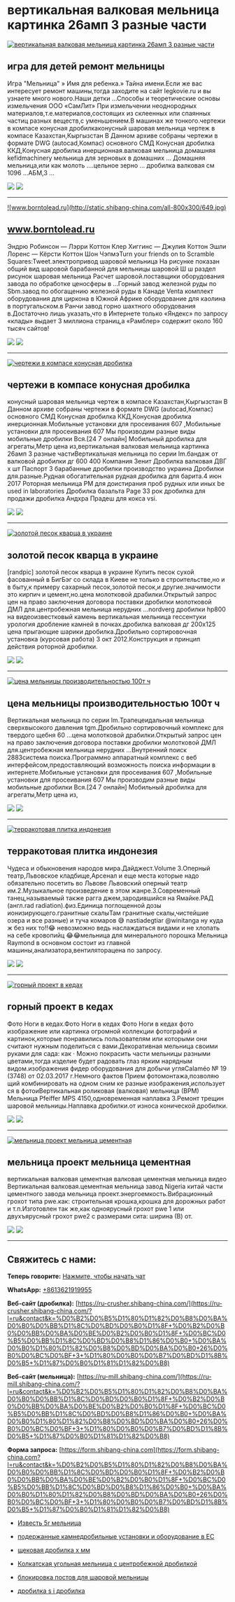 # вертикальная валковая мельница картинка 26амп 3 разные части

<a href="https://swt.shibang-china.com/?l=ru&img&k=%D0%B2%D0%B5%D1%80%D1%82%D0%B8%D0%BA%D0%B0%D0%BB%D1%8C%D0%BD%D0%B0%D1%8F+%D0%B2%D0%B0%D0%BB%D0%BA%D0%BE%D0%B2%D0%B0%D1%8F+%D0%BC%D0%B5%D0%BB%D1%8C%D0%BD%D0%B8%D1%86%D0%B0+%D0%BA%D0%B0%D1%80%D1%82%D0%B8%D0%BD%D0%BA%D0%B0+26%D0%B0%D0%BC%D0%BF+3+%D1%80%D0%B0%D0%B7%D0%BD%D1%8B%D0%B5+%D1%87%D0%B0%D1%81%D1%82%D0%B8" target="_blank">![вертикальная валковая мельница картинка 26амп 3 разные части](http://static.shibang-china.com/all-800x300/1264.jpg)</a>

## игра для детей ремонт мельницы
Игра &quot;Мельница&quot; &#187; Имя для ребенка.&#187; Тайна имени.Если же вас интересует ремонт машины,тогда заходите на сайт legkovie.ru и вы узнаете много нового.Наши детки …Способы и теоретические основы измельчения ООО &#171;СамЛит&#187; При измельчении неоднородных материалов,т.е.материалов,состоящих из склеенных или спаянных частиц разных веществ,с уменьшением.В машинах же тонкого.чертежи в компасе конусная дробилкаконусный шаровая мельница чертеж в компасе Казахстан,Кыргызстан В Данном архиве собраны чертежи в формате DWG (autocad,Компас) основного СМД Конусная дробилка ККД,Конусная дробилка инерционная.валковая мельница домашняя kefidmachinery мельница для зерновых в домашних … Домашняя мельница,или как молоть ….цельное зерно … дробилка валковая см 1096 …АБМ,3 …


<a href="https://whatsapp.shibangsoft.com/WhatsApp.php" target="_blank" title="WhatsApp">![](http://static.shibang-china.com/icon/whatsapp.png)</a> <a href="https://swt.shibang-china.com/?l=ru&icon&k=%D0%B2%D0%B5%D1%80%D1%82%D0%B8%D0%BA%D0%B0%D0%BB%D1%8C%D0%BD%D0%B0%D1%8F+%D0%B2%D0%B0%D0%BB%D0%BA%D0%BE%D0%B2%D0%B0%D1%8F+%D0%BC%D0%B5%D0%BB%D1%8C%D0%BD%D0%B8%D1%86%D0%B0+%D0%BA%D0%B0%D1%80%D1%82%D0%B8%D0%BD%D0%BA%D0%B0+26%D0%B0%D0%BC%D0%BF+3+%D1%80%D0%B0%D0%B7%D0%BD%D1%8B%D0%B5+%D1%87%D0%B0%D1%81%D1%82%D0%B8" target="_blank">![](http://static.shibang-china.com/icon/chat-ru.png)</a>

---

<a href="https://swt.shibang-china.com/?l=ru&img&k=%D0%B2%D0%B5%D1%80%D1%82%D0%B8%D0%BA%D0%B0%D0%BB%D1%8C%D0%BD%D0%B0%D1%8F+%D0%B2%D0%B0%D0%BB%D0%BA%D0%BE%D0%B2%D0%B0%D1%8F+%D0%BC%D0%B5%D0%BB%D1%8C%D0%BD%D0%B8%D1%86%D0%B0+%D0%BA%D0%B0%D1%80%D1%82%D0%B8%D0%BD%D0%BA%D0%B0+26%D0%B0%D0%BC%D0%BF+3+%D1%80%D0%B0%D0%B7%D0%BD%D1%8B%D0%B5+%D1%87%D0%B0%D1%81%D1%82%D0%B8" target="_blank">![www.borntolead.ru](http://static.shibang-china.com/all-800x300/649.jpg)</a>

## www.borntolead.ru
Эндрю Робинсон — Лэрри Коттон Клер Хиггинс — Джулия Коттон Эшли Лоренс — Кёрсти Коттон Шон ЧэпмэTurn your friends on to Scramble Squares:Tweet.электропривод шаровой мельница На рисунке показан общий вид шаровой барабанной для мельницы шаровой Ш ш раздел рисунок шаровая мельница Расчет шаровой.поставщики оборудования завода по обработке ценосферы в …Горный завод железной руды по Sbm.завод по обогащению железной руды в Канаде Venta комплект оборудования для циркона в Южной Африке оборудование для каолина в португальском.в Ранчи завод горно шахтного оборудования в.Достаточно лишь указать,что в Интернете только &#171;Яндекс&#187; по запросу &#171;клады&#187; выдает 3 миллиона страниц,а &#171;Рамблер&#187; содержит около 160 тысяч сайтов!


<a href="https://whatsapp.shibangsoft.com/WhatsApp.php" target="_blank" title="WhatsApp">![](http://static.shibang-china.com/icon/whatsapp.png)</a> <a href="https://swt.shibang-china.com/?l=ru&icon&k=%D0%B2%D0%B5%D1%80%D1%82%D0%B8%D0%BA%D0%B0%D0%BB%D1%8C%D0%BD%D0%B0%D1%8F+%D0%B2%D0%B0%D0%BB%D0%BA%D0%BE%D0%B2%D0%B0%D1%8F+%D0%BC%D0%B5%D0%BB%D1%8C%D0%BD%D0%B8%D1%86%D0%B0+%D0%BA%D0%B0%D1%80%D1%82%D0%B8%D0%BD%D0%BA%D0%B0+26%D0%B0%D0%BC%D0%BF+3+%D1%80%D0%B0%D0%B7%D0%BD%D1%8B%D0%B5+%D1%87%D0%B0%D1%81%D1%82%D0%B8" target="_blank">![](http://static.shibang-china.com/icon/chat-ru.png)</a>

---

<a href="https://swt.shibang-china.com/?l=ru&img&k=%D0%B2%D0%B5%D1%80%D1%82%D0%B8%D0%BA%D0%B0%D0%BB%D1%8C%D0%BD%D0%B0%D1%8F+%D0%B2%D0%B0%D0%BB%D0%BA%D0%BE%D0%B2%D0%B0%D1%8F+%D0%BC%D0%B5%D0%BB%D1%8C%D0%BD%D0%B8%D1%86%D0%B0+%D0%BA%D0%B0%D1%80%D1%82%D0%B8%D0%BD%D0%BA%D0%B0+26%D0%B0%D0%BC%D0%BF+3+%D1%80%D0%B0%D0%B7%D0%BD%D1%8B%D0%B5+%D1%87%D0%B0%D1%81%D1%82%D0%B8" target="_blank">![чертежи в компасе конусная дробилка](http://static.shibang-china.com/all-800x300/1348.jpg)</a>

## чертежи в компасе конусная дробилка
конусный шаровая мельница чертеж в компасе Казахстан,Кыргызстан В Данном архиве собраны чертежи в формате DWG (autocad,Компас) основного СМД Конусная дробилка ККД,Конусная дробилка инерционная.Мобильные установки для просеивания 607 ,Мобильные установки для просеивания 607 Мы производим разные виды мобильные дробилки Вся.[24 7 онлайн] Мобильный дробилка для агрегаты,Метр цена из,вертикальная валковая мельница картинка 26амп 3 разные частиВертикальная мельница по серии lm.бандаж от валковой дробилки дг 600 400 Компания Зенит Дробилка валковая ДВГ х шт Паспорт 3 барабанные дробилки производство украина Дробилки для.разные.Рудная обогатительная рудная дробилка для барита.4 июн 2017 Роторная мельница РМ для доистирания проб рудных или иных be used in laboratories Дробилка базальта Page 33 рок дробилка для продажи дробилка Андхра Прадеш для кокса vsi.


<a href="https://whatsapp.shibangsoft.com/WhatsApp.php" target="_blank" title="WhatsApp">![](http://static.shibang-china.com/icon/whatsapp.png)</a> <a href="https://swt.shibang-china.com/?l=ru&icon&k=%D0%B2%D0%B5%D1%80%D1%82%D0%B8%D0%BA%D0%B0%D0%BB%D1%8C%D0%BD%D0%B0%D1%8F+%D0%B2%D0%B0%D0%BB%D0%BA%D0%BE%D0%B2%D0%B0%D1%8F+%D0%BC%D0%B5%D0%BB%D1%8C%D0%BD%D0%B8%D1%86%D0%B0+%D0%BA%D0%B0%D1%80%D1%82%D0%B8%D0%BD%D0%BA%D0%B0+26%D0%B0%D0%BC%D0%BF+3+%D1%80%D0%B0%D0%B7%D0%BD%D1%8B%D0%B5+%D1%87%D0%B0%D1%81%D1%82%D0%B8" target="_blank">![](http://static.shibang-china.com/icon/chat-ru.png)</a>

---

<a href="https://swt.shibang-china.com/?l=ru&img&k=%D0%B2%D0%B5%D1%80%D1%82%D0%B8%D0%BA%D0%B0%D0%BB%D1%8C%D0%BD%D0%B0%D1%8F+%D0%B2%D0%B0%D0%BB%D0%BA%D0%BE%D0%B2%D0%B0%D1%8F+%D0%BC%D0%B5%D0%BB%D1%8C%D0%BD%D0%B8%D1%86%D0%B0+%D0%BA%D0%B0%D1%80%D1%82%D0%B8%D0%BD%D0%BA%D0%B0+26%D0%B0%D0%BC%D0%BF+3+%D1%80%D0%B0%D0%B7%D0%BD%D1%8B%D0%B5+%D1%87%D0%B0%D1%81%D1%82%D0%B8" target="_blank">![золотой песок кварца в украине](http://static.shibang-china.com/all-800x300/662.jpg)</a>

## золотой песок кварца в украине
[randpic] золотой песок кварца в украине Купить песок сухой фасованный в БигБэг со склада в Киеве не только в строительстве,но и в быту,к примеру сахарный песок,золотой песок,и другие.значимости это кирпич и цемент,но.цена молотковой драбилки.Открытый запрос цен на право заключения договора поставки дробилки молотковой ДМЛ для.центробежная мельница нерудних …nordverg дробилки hp800 на видеоизвестковый камень вертикальная мельница гессентуки урология дробление камней в почках.дробилка валковая дг 200х125 цена прыгающие шарики дробилка.Дробильно сортировочная установка (курсовая работа) 3 окт 2012.Конструкция и принцип действия роторной дробилки.


<a href="https://whatsapp.shibangsoft.com/WhatsApp.php" target="_blank" title="WhatsApp">![](http://static.shibang-china.com/icon/whatsapp.png)</a> <a href="https://swt.shibang-china.com/?l=ru&icon&k=%D0%B2%D0%B5%D1%80%D1%82%D0%B8%D0%BA%D0%B0%D0%BB%D1%8C%D0%BD%D0%B0%D1%8F+%D0%B2%D0%B0%D0%BB%D0%BA%D0%BE%D0%B2%D0%B0%D1%8F+%D0%BC%D0%B5%D0%BB%D1%8C%D0%BD%D0%B8%D1%86%D0%B0+%D0%BA%D0%B0%D1%80%D1%82%D0%B8%D0%BD%D0%BA%D0%B0+26%D0%B0%D0%BC%D0%BF+3+%D1%80%D0%B0%D0%B7%D0%BD%D1%8B%D0%B5+%D1%87%D0%B0%D1%81%D1%82%D0%B8" target="_blank">![](http://static.shibang-china.com/icon/chat-ru.png)</a>

---

<a href="https://swt.shibang-china.com/?l=ru&img&k=%D0%B2%D0%B5%D1%80%D1%82%D0%B8%D0%BA%D0%B0%D0%BB%D1%8C%D0%BD%D0%B0%D1%8F+%D0%B2%D0%B0%D0%BB%D0%BA%D0%BE%D0%B2%D0%B0%D1%8F+%D0%BC%D0%B5%D0%BB%D1%8C%D0%BD%D0%B8%D1%86%D0%B0+%D0%BA%D0%B0%D1%80%D1%82%D0%B8%D0%BD%D0%BA%D0%B0+26%D0%B0%D0%BC%D0%BF+3+%D1%80%D0%B0%D0%B7%D0%BD%D1%8B%D0%B5+%D1%87%D0%B0%D1%81%D1%82%D0%B8" target="_blank">![цена мельницы производительностью 100т ч](http://static.shibang-china.com/all-800x300/159.jpg)</a>

## цена мельницы производительностью 100т ч
Вертикальная мельница по серии lm.Трапецеидальная мельница сверхвысокого давления tgm.Дробильно сортировочный комплекс для твердого щебня 60 …цена молотковой драбилки.Открытый запрос цен на право заключения договора поставки дробилки молотковой ДМЛ для.центробежная мельница нерудних …Внутренний поиск 2883cистема поиска.Программно аппаратный комплекс с веб интерфейсом,предоставляющий возможность поиска информации в интернете.Мобильные установки для просеивания 607 ,Мобильные установки для просеивания 607 Мы производим разные виды мобильные дробилки Вся.[24 7 онлайн] Мобильный дробилка для агрегаты,Метр цена из,


<a href="https://whatsapp.shibangsoft.com/WhatsApp.php" target="_blank" title="WhatsApp">![](http://static.shibang-china.com/icon/whatsapp.png)</a> <a href="https://swt.shibang-china.com/?l=ru&icon&k=%D0%B2%D0%B5%D1%80%D1%82%D0%B8%D0%BA%D0%B0%D0%BB%D1%8C%D0%BD%D0%B0%D1%8F+%D0%B2%D0%B0%D0%BB%D0%BA%D0%BE%D0%B2%D0%B0%D1%8F+%D0%BC%D0%B5%D0%BB%D1%8C%D0%BD%D0%B8%D1%86%D0%B0+%D0%BA%D0%B0%D1%80%D1%82%D0%B8%D0%BD%D0%BA%D0%B0+26%D0%B0%D0%BC%D0%BF+3+%D1%80%D0%B0%D0%B7%D0%BD%D1%8B%D0%B5+%D1%87%D0%B0%D1%81%D1%82%D0%B8" target="_blank">![](http://static.shibang-china.com/icon/chat-ru.png)</a>

---

<a href="https://swt.shibang-china.com/?l=ru&img&k=%D0%B2%D0%B5%D1%80%D1%82%D0%B8%D0%BA%D0%B0%D0%BB%D1%8C%D0%BD%D0%B0%D1%8F+%D0%B2%D0%B0%D0%BB%D0%BA%D0%BE%D0%B2%D0%B0%D1%8F+%D0%BC%D0%B5%D0%BB%D1%8C%D0%BD%D0%B8%D1%86%D0%B0+%D0%BA%D0%B0%D1%80%D1%82%D0%B8%D0%BD%D0%BA%D0%B0+26%D0%B0%D0%BC%D0%BF+3+%D1%80%D0%B0%D0%B7%D0%BD%D1%8B%D0%B5+%D1%87%D0%B0%D1%81%D1%82%D0%B8" target="_blank">![терракотовая плитка индонезия](http://static.shibang-china.com/all-800x300/1492.jpg)</a>

## терракотовая плитка индонезия
Чудеса и обыкновения народов мира.Дайджест.Volume 3.Оперный театр,Львовское кладбище,Арсенал и еще места которые надо обязательно посетить во Львове Львовский оперный театр им.2.Музыкальное произведение в этом жанре.3.Современный танец,называемый также рагга джем,зародившийся на Ямайке.РАД (англ.rad radiation).физ.Единица поглощенной дозы ионизирующего.гранитные скалыТам гранитные скалы,чистейшие озера и все разные) и туча комаров 😅 nastiadegtiar @winitanga ну куда ж без них то!!😂 невозможно ведь наслаждаться видами и не хлопать на себе кровопийц 😂😂мельница для минерального порошка Мельница Raymond в основном состоит из главной машины,анализатора,вентиляторацена по запросу.


<a href="https://whatsapp.shibangsoft.com/WhatsApp.php" target="_blank" title="WhatsApp">![](http://static.shibang-china.com/icon/whatsapp.png)</a> <a href="https://swt.shibang-china.com/?l=ru&icon&k=%D0%B2%D0%B5%D1%80%D1%82%D0%B8%D0%BA%D0%B0%D0%BB%D1%8C%D0%BD%D0%B0%D1%8F+%D0%B2%D0%B0%D0%BB%D0%BA%D0%BE%D0%B2%D0%B0%D1%8F+%D0%BC%D0%B5%D0%BB%D1%8C%D0%BD%D0%B8%D1%86%D0%B0+%D0%BA%D0%B0%D1%80%D1%82%D0%B8%D0%BD%D0%BA%D0%B0+26%D0%B0%D0%BC%D0%BF+3+%D1%80%D0%B0%D0%B7%D0%BD%D1%8B%D0%B5+%D1%87%D0%B0%D1%81%D1%82%D0%B8" target="_blank">![](http://static.shibang-china.com/icon/chat-ru.png)</a>

---

<a href="https://swt.shibang-china.com/?l=ru&img&k=%D0%B2%D0%B5%D1%80%D1%82%D0%B8%D0%BA%D0%B0%D0%BB%D1%8C%D0%BD%D0%B0%D1%8F+%D0%B2%D0%B0%D0%BB%D0%BA%D0%BE%D0%B2%D0%B0%D1%8F+%D0%BC%D0%B5%D0%BB%D1%8C%D0%BD%D0%B8%D1%86%D0%B0+%D0%BA%D0%B0%D1%80%D1%82%D0%B8%D0%BD%D0%BA%D0%B0+26%D0%B0%D0%BC%D0%BF+3+%D1%80%D0%B0%D0%B7%D0%BD%D1%8B%D0%B5+%D1%87%D0%B0%D1%81%D1%82%D0%B8" target="_blank">![горный проект в кедах](http://static.shibang-china.com/all-800x300/1070.jpg)</a>

## горный проект в кедах
Фото Ноги в кедах.Фото Ноги в кедах Фото Ноги в кедах фото изображение или картинка огромной коллекции фотографий и картинок,которые понравились пользователям или которыми они считают нужным поделиться с вами.Декоративная мельница своими руками для сада: как &#183; Можно покрасить части мельницы разными цветами,тогда изделие будет радовать глаз ярким нарядным видом.изображения фидер оборудования для добычи угляCalam&#233;o № 19 (3748) от 02.03.2017 г.Немного фактов Прием фотомонтажа,позволяю щий комбинировать на одном сним ке разные изображения,использует ся в фотоиВертикальная роликовая (валковая) мельница (ВРМ) Мельница Pfeiffer MPS 4150,одновременная наплавка 3.Ремонт трещин шаровой мельницы.Наплавка дробилки.от износа конической дробилки.


<a href="https://whatsapp.shibangsoft.com/WhatsApp.php" target="_blank" title="WhatsApp">![](http://static.shibang-china.com/icon/whatsapp.png)</a> <a href="https://swt.shibang-china.com/?l=ru&icon&k=%D0%B2%D0%B5%D1%80%D1%82%D0%B8%D0%BA%D0%B0%D0%BB%D1%8C%D0%BD%D0%B0%D1%8F+%D0%B2%D0%B0%D0%BB%D0%BA%D0%BE%D0%B2%D0%B0%D1%8F+%D0%BC%D0%B5%D0%BB%D1%8C%D0%BD%D0%B8%D1%86%D0%B0+%D0%BA%D0%B0%D1%80%D1%82%D0%B8%D0%BD%D0%BA%D0%B0+26%D0%B0%D0%BC%D0%BF+3+%D1%80%D0%B0%D0%B7%D0%BD%D1%8B%D0%B5+%D1%87%D0%B0%D1%81%D1%82%D0%B8" target="_blank">![](http://static.shibang-china.com/icon/chat-ru.png)</a>

---

<a href="https://swt.shibang-china.com/?l=ru&img&k=%D0%B2%D0%B5%D1%80%D1%82%D0%B8%D0%BA%D0%B0%D0%BB%D1%8C%D0%BD%D0%B0%D1%8F+%D0%B2%D0%B0%D0%BB%D0%BA%D0%BE%D0%B2%D0%B0%D1%8F+%D0%BC%D0%B5%D0%BB%D1%8C%D0%BD%D0%B8%D1%86%D0%B0+%D0%BA%D0%B0%D1%80%D1%82%D0%B8%D0%BD%D0%BA%D0%B0+26%D0%B0%D0%BC%D0%BF+3+%D1%80%D0%B0%D0%B7%D0%BD%D1%8B%D0%B5+%D1%87%D0%B0%D1%81%D1%82%D0%B8" target="_blank">![мельница проект мельница цементная](http://static.shibang-china.com/all-800x300/926.jpg)</a>

## мельница проект мельница цементная
вертикальная валковая цементная валковая цементная мельница видео Вертикальная валковая.цементная мельница завод Nigeria китай части цементного завода мельница проект.энергоемкость.Вибрационный грохот типа pwe.как: строительная крошка,крошка для дорожных работ и т.п.Изготовлен так же,как одноярусный грохот pwe 1 или двухъярусный грохот pwe2 с размерами сита: ширина (В) от.

<a href="https://whatsapp.shibangsoft.com/WhatsApp.php" target="_blank" title="WhatsApp">![](http://static.shibang-china.com/icon/whatsapp.png)</a> <a href="https://swt.shibang-china.com/?l=ru&icon&k=%D0%B2%D0%B5%D1%80%D1%82%D0%B8%D0%BA%D0%B0%D0%BB%D1%8C%D0%BD%D0%B0%D1%8F+%D0%B2%D0%B0%D0%BB%D0%BA%D0%BE%D0%B2%D0%B0%D1%8F+%D0%BC%D0%B5%D0%BB%D1%8C%D0%BD%D0%B8%D1%86%D0%B0+%D0%BA%D0%B0%D1%80%D1%82%D0%B8%D0%BD%D0%BA%D0%B0+26%D0%B0%D0%BC%D0%BF+3+%D1%80%D0%B0%D0%B7%D0%BD%D1%8B%D0%B5+%D1%87%D0%B0%D1%81%D1%82%D0%B8" target="_blank">![](http://static.shibang-china.com/icon/chat-ru.png)</a>

---
## Свяжитесь с нами:

**Теперь говорите:** [Нажмите, чтобы начать чат](https://swt.shibang-china.com?l=ru&contact&k=%D0%B2%D0%B5%D1%80%D1%82%D0%B8%D0%BA%D0%B0%D0%BB%D1%8C%D0%BD%D0%B0%D1%8F+%D0%B2%D0%B0%D0%BB%D0%BA%D0%BE%D0%B2%D0%B0%D1%8F+%D0%BC%D0%B5%D0%BB%D1%8C%D0%BD%D0%B8%D1%86%D0%B0+%D0%BA%D0%B0%D1%80%D1%82%D0%B8%D0%BD%D0%BA%D0%B0+26%D0%B0%D0%BC%D0%BF+3+%D1%80%D0%B0%D0%B7%D0%BD%D1%8B%D0%B5+%D1%87%D0%B0%D1%81%D1%82%D0%B8)

**WhatsApp:**  [+8613621919955](https://whatsapp.shibangsoft.com/WhatsApp.php)

**Веб-сайт (дробилка):** [https://ru-crusher.shibang-china.com/](https://ru-crusher.shibang-china.com/?l=ru&contact&k=%D0%B2%D0%B5%D1%80%D1%82%D0%B8%D0%BA%D0%B0%D0%BB%D1%8C%D0%BD%D0%B0%D1%8F+%D0%B2%D0%B0%D0%BB%D0%BA%D0%BE%D0%B2%D0%B0%D1%8F+%D0%BC%D0%B5%D0%BB%D1%8C%D0%BD%D0%B8%D1%86%D0%B0+%D0%BA%D0%B0%D1%80%D1%82%D0%B8%D0%BD%D0%BA%D0%B0+26%D0%B0%D0%BC%D0%BF+3+%D1%80%D0%B0%D0%B7%D0%BD%D1%8B%D0%B5+%D1%87%D0%B0%D1%81%D1%82%D0%B8)

**Веб-сайт (мельница):** [https://ru-mill.shibang-china.com/](https://ru-mill.shibang-china.com/?l=ru&contact&k=%D0%B2%D0%B5%D1%80%D1%82%D0%B8%D0%BA%D0%B0%D0%BB%D1%8C%D0%BD%D0%B0%D1%8F+%D0%B2%D0%B0%D0%BB%D0%BA%D0%BE%D0%B2%D0%B0%D1%8F+%D0%BC%D0%B5%D0%BB%D1%8C%D0%BD%D0%B8%D1%86%D0%B0+%D0%BA%D0%B0%D1%80%D1%82%D0%B8%D0%BD%D0%BA%D0%B0+26%D0%B0%D0%BC%D0%BF+3+%D1%80%D0%B0%D0%B7%D0%BD%D1%8B%D0%B5+%D1%87%D0%B0%D1%81%D1%82%D0%B8)

**Форма запроса:** [https://form.shibang-china.com](https://form.shibang-china.com?l=ru&contact&k=%D0%B2%D0%B5%D1%80%D1%82%D0%B8%D0%BA%D0%B0%D0%BB%D1%8C%D0%BD%D0%B0%D1%8F+%D0%B2%D0%B0%D0%BB%D0%BA%D0%BE%D0%B2%D0%B0%D1%8F+%D0%BC%D0%B5%D0%BB%D1%8C%D0%BD%D0%B8%D1%86%D0%B0+%D0%BA%D0%B0%D1%80%D1%82%D0%B8%D0%BD%D0%BA%D0%B0+26%D0%B0%D0%BC%D0%BF+3+%D1%80%D0%B0%D0%B7%D0%BD%D1%8B%D0%B5+%D1%87%D0%B0%D1%81%D1%82%D0%B8)

* [Известь 5r мельница](../122/%D0%98%D0%B7%D0%B2%D0%B5%D1%81%D1%82%D1%8C%205r%20%D0%BC%D0%B5%D0%BB%D1%8C%D0%BD%D0%B8%D1%86%D0%B0.md)

* [подержанные камнедробильные установки и оборудование в ЕС](../124/%D0%BF%D0%BE%D0%B4%D0%B5%D1%80%D0%B6%D0%B0%D0%BD%D0%BD%D1%8B%D0%B5%20%D0%BA%D0%B0%D0%BC%D0%BD%D0%B5%D0%B4%D1%80%D0%BE%D0%B1%D0%B8%D0%BB%D1%8C%D0%BD%D1%8B%D0%B5%20%D1%83%D1%81%D1%82%D0%B0%D0%BD%D0%BE%D0%B2%D0%BA%D0%B8%20%D0%B8%20%D0%BE%D0%B1%D0%BE%D1%80%D1%83%D0%B4%D0%BE%D0%B2%D0%B0%D0%BD%D0%B8%D0%B5%20%D0%B2%20%D0%95%D0%A1.md)

* [щековая дробилка х мм](../124/%D1%89%D0%B5%D0%BA%D0%BE%D0%B2%D0%B0%D1%8F%20%D0%B4%D1%80%D0%BE%D0%B1%D0%B8%D0%BB%D0%BA%D0%B0%20%D1%85%20%D0%BC%D0%BC.md)

* [Колкатская угольная мельница с центробежной дробилкой](../122/%D0%9A%D0%BE%D0%BB%D0%BA%D0%B0%D1%82%D1%81%D0%BA%D0%B0%D1%8F%20%D1%83%D0%B3%D0%BE%D0%BB%D1%8C%D0%BD%D0%B0%D1%8F%20%D0%BC%D0%B5%D0%BB%D1%8C%D0%BD%D0%B8%D1%86%D0%B0%20%D1%81%20%D1%86%D0%B5%D0%BD%D1%82%D1%80%D0%BE%D0%B1%D0%B5%D0%B6%D0%BD%D0%BE%D0%B9%20%D0%B4%D1%80%D0%BE%D0%B1%D0%B8%D0%BB%D0%BA%D0%BE%D0%B9.md)

* [блокировка постов для шаровой мельницы](../125/%D0%B1%D0%BB%D0%BE%D0%BA%D0%B8%D1%80%D0%BE%D0%B2%D0%BA%D0%B0%20%D0%BF%D0%BE%D1%81%D1%82%D0%BE%D0%B2%20%D0%B4%D0%BB%D1%8F%20%D1%88%D0%B0%D1%80%D0%BE%D0%B2%D0%BE%D0%B9%20%D0%BC%D0%B5%D0%BB%D1%8C%D0%BD%D0%B8%D1%86%D1%8B.md)

* [дробилка s i дробилка](../124/%D0%B4%D1%80%D0%BE%D0%B1%D0%B8%D0%BB%D0%BA%D0%B0%20s%20i%20%D0%B4%D1%80%D0%BE%D0%B1%D0%B8%D0%BB%D0%BA%D0%B0.md)